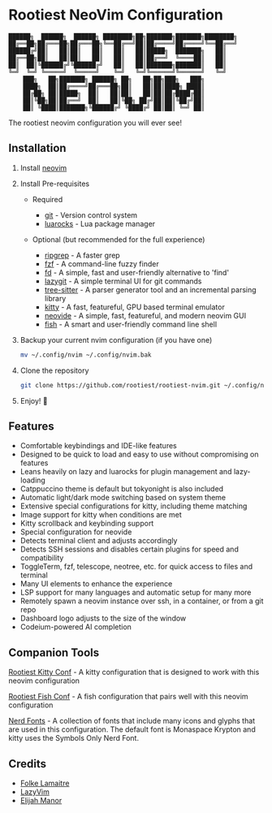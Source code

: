 # Rootiest NeoVim Configuration

```none
██████╗  ██████╗  ██████╗ ████████╗██╗███████╗███████╗████████╗
██╔══██╗██╔═══██╗██╔═══██╗╚══██╔══╝██║██╔════╝██╔════╝╚══██╔══╝
██████╔╝██║   ██║██║   ██║   ██║   ██║█████╗  ███████╗   ██║
██╔══██╗██║   ██║██║   ██║   ██║   ██║██╔══╝  ╚════██║   ██║
██║  ██║╚██████╔╝╚██████╔╝   ██║   ██║███████╗███████║   ██║
╚═╝  ╚═╝ ╚═════╝  ╚═════╝    ╚═╝   ╚═╝╚══════╝╚══════╝   ╚═╝
    ███╗   ██╗███████╗ ██████╗ ██╗   ██╗██╗███╗   ███╗
    ████╗  ██║██╔════╝██╔═══██╗██║   ██║██║████╗ ████║
    ██╔██╗ ██║█████╗  ██║   ██║██║   ██║██║██╔████╔██║
    ██║╚██╗██║██╔══╝  ██║   ██║╚██╗ ██╔╝██║██║╚██╔╝██║
    ██║ ╚████║███████╗╚██████╔╝ ╚████╔╝ ██║██║ ╚═╝ ██║

```

The rootiest neovim configuration you will ever see!

## Installation

1. Install [neovim](https://github.com/neovim/neovim/blob/master/INSTALL.md)
2. Install Pre-requisites

   - Required

     - [git](https://git-scm.com/) - Version control system
     - [luarocks](https://luarocks.org/) - Lua package manager

   - Optional (but recommended for the full experience)
     - [ripgrep](https://github.com/BurntSushi/ripgrep) - A faster grep
     - [fzf](https://github.com/junegunn/fzf) - A command-line fuzzy finder
     - [fd](https://github.com/sharkdp/fd) - A simple, fast and user-friendly alternative to 'find'
     - [lazygit](https://github.com/jesseduffield/lazygit) - A simple terminal UI for git commands
     - [tree-sitter](https://github.com/tree-sitter/tree-sitter/) - A parser generator tool and an incremental parsing library
     - [kitty](https://sw.kovidgoyal.net/kitty/) - A fast, featureful, GPU based terminal emulator
     - [neovide](https://neovide.dev/) - A simple, fast, featureful, and modern neovim GUI
     - [fish](https://fishshell.com/) - A smart and user-friendly command line shell

3. Backup your current nvim configuration (if you have one)

   ```bash
   mv ~/.config/nvim ~/.config/nvim.bak
   ```

4. Clone the repository

   ```bash
   git clone https://github.com/rootiest/rootiest-nvim.git ~/.config/nvim
   ```

5. Enjoy! 🎉

## Features

- Comfortable keybindings and IDE-like features
- Designed to be quick to load and easy to use without compromising on features
- Leans heavily on lazy and luarocks for plugin management and lazy-loading
- Catppuccino theme is default but tokyonight is also included
- Automatic light/dark mode switching based on system theme
- Extensive special configurations for kitty, including theme matching
- Image support for kitty when conditions are met
- Kitty scrollback and keybinding support
- Special configuration for neovide
- Detects terminal client and adjusts accordingly
- Detects SSH sessions and disables certain plugins for speed and compatibility
- ToggleTerm, fzf, telescope, neotree, etc. for quick access to files and terminal
- Many UI elements to enhance the experience
- LSP support for many languages and automatic setup for many more
- Remotely spawn a neovim instance over ssh, in a container, or from a git repo
- Dashboard logo adjusts to the size of the window
- Codeium-powered AI completion

## Companion Tools

[Rootiest Kitty Conf](https://github.com/rootiest/rootiest-kitty) - A kitty configuration that is designed to work with this neovim configuration

[Rootiest Fish Conf](https://github.com/rootiest/rootiest-fish-conf) - A fish configuration that pairs well with this neovim configuration

[Nerd Fonts](https://github.com/ryanoasis/nerd-fonts/) - A collection of fonts that include many icons and glyphs that are used in this configuration. The default font is Monaspace Krypton and kitty uses the Symbols Only Nerd Font.

## Credits

- [Folke Lamaitre](https://github.com/folke)
- [LazyVim](https://github.com/LazyVim/LazyVim)
- [Elijah Manor](https://github.com/elijahmanor/elijahmanor)

